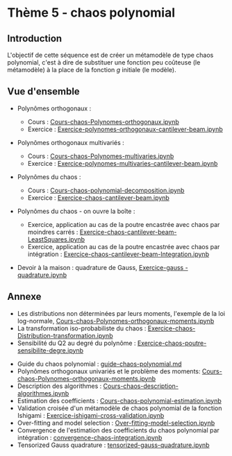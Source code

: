 # Thème 5 - chaos polynomial
## Introduction
L'objectif de cette séquence est de créer un métamodèle de type chaos polynomial, c'est à dire de substituer une fonction peu coûteuse (le métamodèle) à la place de la fonction $g$ initiale (le modèle).

## Vue d'ensemble
- Polynômes orthogonaux : 
	- Cours : [Cours-chaos-Polynomes-orthogonaux.ipynb](https://github.com/mbaudin47/otsupgalilee-eleve/blob/master/5-Chaos/Cours-chaos-Polynomes-orthogonaux.ipynb)
	- Exercice :  [Exercice-polynomes-orthogonaux-cantilever-beam.ipynb](https://github.com/mbaudin47/otsupgalilee-eleve/blob/master/5-Chaos/Exercice-polynomes-orthogonaux-cantilever-beam.ipynb)
- Polynômes orthogonaux multivariés : 
	- Cours : [Cours-chaos-Polynomes-multivaries.ipynb](https://github.com/mbaudin47/otsupgalilee-eleve/blob/master/5-Chaos/Cours-chaos-Polynomes-multivaries.ipynb)
	- Exercice : [Exercice-polynomes-multivaries-cantilever-beam.ipynb](https://github.com/mbaudin47/otsupgalilee-eleve/blob/master/5-Chaos/Exercice-polynomes-multivaries-cantilever-beam.ipynb)
- Polynômes du chaos : 
	- Cours : [Cours-chaos-polynomial-decomposition.ipynb](https://github.com/mbaudin47/otsupgalilee-eleve/blob/master/5-Chaos/Cours-chaos-polynomial-decomposition.ipynb)
	- Exercice : [Exercice-chaos-cantilever-beam.ipynb](https://github.com/mbaudin47/otsupgalilee-eleve/blob/master/5-Chaos/Exercice-chaos-cantilever-beam.ipynb)
- Polynômes du chaos - on ouvre la boîte : 
	- Exercice, application au cas de la poutre encastrée avec chaos par moindres carrés : [Exercice-chaos-cantilever-beam-LeastSquares.ipynb](https://github.com/mbaudin47/otsupgalilee-eleve/blob/master/5-Chaos/Exercice-chaos-cantilever-beam-LeastSquares.ipynb)
    - Exercice, application au cas de la poutre encastrée avec chaos par intégration : [Exercice-chaos-cantilever-beam-Integration.ipynb](https://github.com/mbaudin47/otsupgalilee-eleve/blob/master/5-Chaos/Exercice-chaos-cantilever-beam-Integration.ipynb)

- Devoir à la maison : quadrature de Gauss, [Exercice-gauss
-quadrature.ipynb](https://github.com/mbaudin47/otsupgalilee-eleve/blob/master/5-Chaos/Exercice-gauss-quadrature.ipynb)

## Annexe
* Les distributions non déterminées par leurs moments, l'exemple de la loi log-normale, [Cours-chaos-Polynomes-orthogonaux-moments.ipynb](https://github.com/mbaudin47/otsupgalilee-eleve/blob/master/5-Chaos/Cours-chaos-Polynomes-orthogonaux-moments.ipynb)
* La transformation iso-probabiliste du chaos :  [Exercice-chaos-Distribution-transformation.ipynb](https://github.com/mbaudin47/otsupgalilee-eleve/blob/master/5-Chaos/Exercice-chaos-Distribution-transformation.ipynb)
* Sensibilité du Q2 au degré du polynôme :  [Exercice-chaos-poutre-sensibilite-degre.ipynb](https://github.com/mbaudin47/otsupgalilee-eleve/blob/master/5-Chaos/Exercice-chaos-poutre-sensibilite-degre.ipynb)
- Guide du chaos polynomial : [guide-chaos-polynomial.md](https://github.com/mbaudin47/otsupgalilee-eleve/blob/master/5-Chaos/guide-chaos-polynomial.md)
- Polynômes orthogonaux univariés et le problème des moments: [Cours-chaos-Polynomes-orthogonaux-moments.ipynb](https://github.com/mbaudin47/otsupgalilee-eleve/blob/master/5-Chaos/Cours-chaos-Polynomes-orthogonaux-moments.ipynb)
- Description des algorithmes : [Cours-chaos-description-algorithmes.ipynb](https://github.com/mbaudin47/otsupgalilee-eleve/blob/master/5-Chaos/Cours-chaos-description-algorithmes.ipynb)
- Estimation des coefficients : [Cours-chaos-polynomial-estimation.ipynb](https://github.com/mbaudin47/otsupgalilee-eleve/blob/master/5-Chaos/Cours-chaos-polynomial-estimation.ipynb)
- Validation croisée d'un métamodèle de chaos polynomial de la fonction Ishigami : [Exercice-ishigami-cross-validation.ipynb](https://github.com/mbaudin47/otsupgalilee-eleve/blob/master/5-Chaos/Exercice-ishigami-cross-validation.ipynb)
- Over-fitting and model selection : [Over-fitting-model-selection.ipynb](https://github.com/mbaudin47/otsupgalilee-eleve/blob/master/5-Chaos/Over-fitting-model-selection.ipynb)
- Convergence de l'estimation des coefficients du chaos polynomial par intégration : [convergence-chaos-integration.ipynb](https://github.com/mbaudin47/otsupgalilee-eleve/blob/master/5-Chaos/convergence-chaos-integration.ipynb)
- Tensorized Gauss quadrature : [tensorized-gauss-quadrature.ipynb](https://github.com/mbaudin47/otsupgalilee-eleve/blob/master/5-Chaos/tensorized-gauss-quadrature.ipynb)
